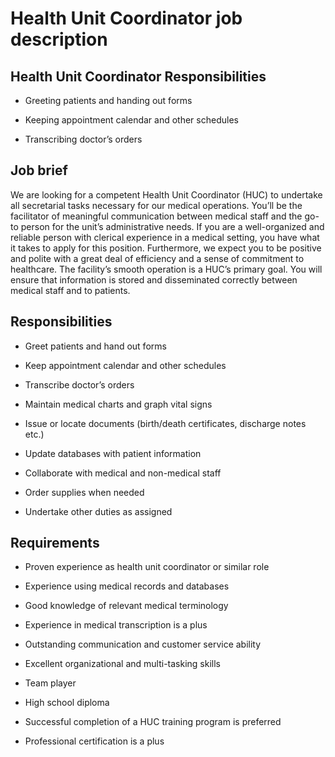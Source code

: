 # Health Unit Coordinator job description


## Health Unit Coordinator Responsibilities
* Greeting patients and handing out forms

* Keeping appointment calendar and other schedules

* Transcribing doctor’s orders


## Job brief

We are looking for a competent Health Unit Coordinator (HUC) to undertake all secretarial tasks necessary for our medical operations. You’ll be the facilitator of meaningful communication between medical staff and the go-to person for the unit’s administrative needs.
If you are a well-organized and reliable person with clerical experience in a medical setting, you have what it takes to apply for this position. Furthermore, we expect you to be positive and polite with a great deal of efficiency and a sense of commitment to healthcare.
The facility’s smooth operation is a HUC’s primary goal. You will ensure that information is stored and disseminated correctly between medical staff and to patients.


## Responsibilities

* Greet patients and hand out forms

* Keep appointment calendar and other schedules

* Transcribe doctor’s orders

* Maintain medical charts and graph vital signs

* Issue or locate documents (birth/death certificates, discharge notes etc.)

* Update databases with patient information

* Collaborate with medical and non-medical staff

* Order supplies when needed

* Undertake other duties as assigned


## Requirements

* Proven experience as health unit coordinator or similar role

* Experience using medical records and databases

* Good knowledge of relevant medical terminology

* Experience in medical transcription is a plus

* Outstanding communication and customer service ability

* Excellent organizational and multi-tasking skills

* Team player

* High school diploma

* Successful completion of a HUC training program is preferred

* Professional certification is a plus
